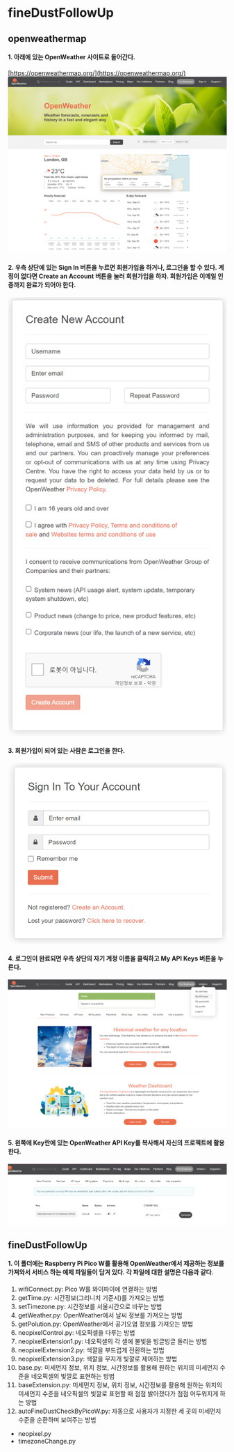 # fineDustFollowUp

## openweathermap
#### 1. 아래에 있는 OpenWeather 사이트로 들어간다.
[https://openweathermap.org/](https://openweathermap.org/)
![](https://github.com/mtinet/fineDustFollowUp/blob/main/images/openWeather.png?raw=true)

#### 2. 우측 상단에 있는 Sign In 버튼을 누르면 회원가입을 하거나, 로그인을 할 수 있다. 계정이 없다면 Create an Account 버튼을 눌러 회원가입을 하자. 회원가입은 이메일 인증까지 완료가 되어야 한다.
![](https://github.com/mtinet/fineDustFollowUp/blob/main/images/signUp.png?raw=true)

#### 3. 회원가입이 되어 있는 사람은 로그인을 한다.
![](https://github.com/mtinet/fineDustFollowUp/blob/main/images/login.png?raw=true)

#### 4. 로그인이 완료되면 우측 상단의 자기 계정 이름을 클릭하고 My API Keys 버튼을 누른다. 
![](https://github.com/mtinet/fineDustFollowUp/blob/main/images/myAPIkey.png?raw=true)

#### 5. 왼쪽에 Key란에 있는 OpenWeather API Key를 복사해서 자신의 프로젝트에 활용한다.
![](https://github.com/mtinet/fineDustFollowUp/blob/main/images/apiKey.png?raw=true)


## fineDustFollowUp
#### 1. 이 폴더에는 Raspberry Pi Pico W를 활용해 OpenWeather에서 제공하는 정보를 가져와서 서비스 하는 예제 파일들이 담겨 있다. 각 파일에 대한 설명은 다음과 같다. 
1. wifiConnect.py: Pico W를 와이파이에 연결하는 방법
2. getTime.py: 시간정보(그리니치 기준시)를 가져오는 방법
3. setTimezone.py: 시간정보를 서울시간으로 바꾸는 방법
4. getWeather.py: OpenWeather에서 날씨 정보를 가져오는 방법
5. getPolution.py: OpenWeather에서 공기오염 정보를 가져오는 방법
6. neopixelControl.py: 네오픽셀을 다루는 방법
7. neopixelExtension1.py: 네오픽셀의 각 셀에 불빛을 빙글빙글 돌리는 방법
8. neopixelExtension2.py: 색깔을 부드럽게 전환하는 방법
9. neopixelExtension3.py: 색깔을 무지개 빛깔로 제어하는 방법
10. base.py: 미세먼지 정보, 위치 정보, 시간정보를 활용해 원하는 위치의 미세먼지 수준을 네오픽셀의 빛깔로 표현하는 방법
11. baseExtension.py: 미세먼지 정보, 위치 정보, 시간정보를 활용해 원하는 위치의 미세먼지 수준을 네오픽셀의 빛깔로 표현할 때 점점 밝아졌다가 점점 어두워지게 하는 방법
12. autoFineDustCheckByPicoW.py: 자동으로 사용자가 지정한 세 곳의 미세먼지 수준을 순환하며 보여주는 방법
- neopixel.py
- timezoneChange.py
